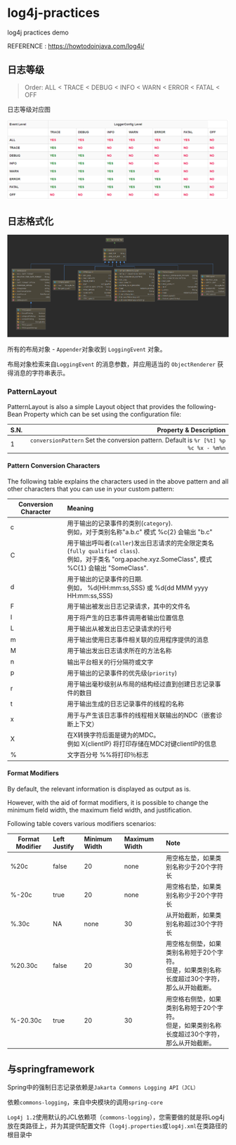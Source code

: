 # log4j-practices
log4j practices demo

REFERENCE : https://howtodoinjava.com/log4j/


## 日志等级

> Order: ALL < TRACE < DEBUG < INFO < WARN < ERROR < FATAL < OFF

日志等级对应图

![](doc/img/Log4j-Log-Levels.png)

## 日志格式化

![](doc/img/Log4j-Layout.png)


所有的布局对象 - `Appender`对象收到 `LoggingEvent` 对象。

布局对象检索来自`LoggingEvent` 的消息参数，并应用适当的 `ObjectRenderer` 获得消息的字符串表示。

### PatternLayout 

PatternLayout is also a simple Layout object that provides the following-Bean Property which can be set using the configuration file:

|   S.N.     | Property & Description  |  
| --------   | -----:  | 
| 1     | `conversionPattern` Set the conversion pattern. Default is `%r [%t] %p %c %x - %m%n`|   
 
#### Pattern Conversion Characters

The following table explains the characters used in the above pattern and all other characters that you can use in your custom pattern:

|   Conversion Character     | Meaning  |  
| --------   | :-----  | 
| c     | 用于输出的记录事件的类别(`category`).<br>例如，对于类别名称"a.b.c" 模式  %c{2} 会输出 "b.c" |
| C     | 用于输出呼叫者(`caller`)发出日志请求的完全限定类名(`fully qualified class`).<br>例如，对于类名 "org.apache.xyz.SomeClass", 模式 %C{1} 会输出 "SomeClass". |
| d     | 用于输出的记录事件的日期.<br>例如， %d{HH:mm:ss,SSS} 或 %d{dd MMM yyyy HH:mm:ss,SSS} |
| F     | 用于输出被发出日志记录请求，其中的文件名 |
| I     | 用于将产生的日志事件调用者输出位置信息 |
| L     | 用于输出从被发出日志记录请求的行号 |
| m     | 用于输出使用日志事件相关联的应用程序提供的消息 |
| M     | 用于输出发出日志请求所在的方法名称 |
| n     | 输出平台相关的行分隔符或文字 |
| p     | 用于输出的记录事件的优先级(`priority`) |
| r     | 用于输出毫秒级别从布局的结构经过直到创建日志记录事件的数目 |
| t     | 用于输出生成的日志记录事件的线程的名称 |  
| x     | 用于与产生该日志事件的线程相关联输出的NDC（嵌套诊断上下文） |
| X     | 在X转换字符后面是键为的MDC。<br>例如  X{clientIP} 将打印存储在MDC对键clientIP的信息 |
| %     | 文字百分号 %%将打印％标志 | 

#### Format Modifiers    

By default, the relevant information is displayed as output as is. 

However, with the aid of format modifiers, it is possible to change the minimum field width, the maximum field width, and justification.

Following table covers various modifiers scenarios:

|   Format Modifier     | Left Justify  |   Minimum Width  |Maximum Width| Note|
| --------   | :-----  | :-----  |  :-----  | :----|
| %20c  | false  | 20  |  none  | 用空格左垫，如果类别名称少于20个字符长|
| %-20c  | true  | 20  |  none  | 用空格右垫，如果类别名称少于20个字符长|
| %.30c  | NA  | none  |  30  | 从开始截断，如果类别名称超过30个字符长|
| %20.30c  | false  | 20  |  30  | 用空格左侧垫，如果类别名称短于20个字符。<br>但是，如果类别名称长度超过30个字符，那么从开始截断。|
| %-20.30c  | true  | 20  |  30  | 用空格右侧垫，如果类别名称短于20个字符。<br>但是，如果类别名称长度超过30个字符，那么从开始截断。|

## 与springframework

Spring中的强制日志记录依赖是`Jakarta Commons Logging API（JCL）`

依赖`commons-logging`，来自中央模块的调用`spring-core`

`Log4j 1.2`使用默认的JCL依赖项（`commons-logging`），您需要做的就是将Log4j放在类路径上，并为其提供配置文件（`log4j.properties`或`log4j.xml`在类路径的根目录中
